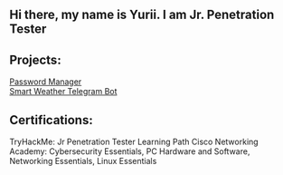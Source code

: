 ## Hi there, my name is Yurii. I am Jr. Penetration Tester

## Projects:
<a href="https://github.com/nohackingnolife/Password-Manager">Password Manager</a><br>
<a href="https://github.com/nohackingnolife/Telegram-Weather-Bot">Smart Weather Telegram Bot</a>

## Certifications:
TryHackMe: Jr Penetration Tester Learning Path
Cisco Networking Academy: Cybersecurity Essentials,	PC Hardware and Software, Networking Essentials, Linux Essentials
